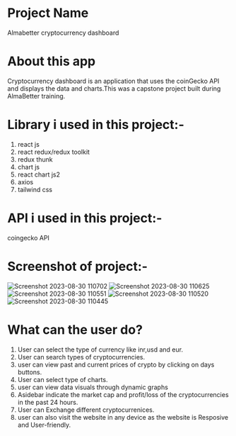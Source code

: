 # Project Name
 Almabetter cryptocurrency dashboard

 
# About this app
 Cryptocurrency dashboard is an application that uses the coinGecko API and displays the data and charts.This was a capstone project built during AlmaBetter training.

# Library i used in this project:-
1) react js
2) react redux/redux toolkit
3) redux thunk
4) chart js
5) react chart js2
6) axios
7) tailwind css

# API i used in this project:-
 coingecko API

# Screenshot of project:-
![Screenshot 2023-08-30 110702](https://github.com/Rahul7858/crypto-dashboard/assets/135803770/622dbaa4-bacc-4df0-9080-b091807d427a)
![Screenshot 2023-08-30 110625](https://github.com/Rahul7858/crypto-dashboard/assets/135803770/966f7075-b233-4230-82b9-8a50e0c0a77c)
![Screenshot 2023-08-30 110551](https://github.com/Rahul7858/crypto-dashboard/assets/135803770/0ac0e682-a397-4e7b-95a2-ab9e4f1207d5)
![Screenshot 2023-08-30 110520](https://github.com/Rahul7858/crypto-dashboard/assets/135803770/d458e68f-92c4-469f-88b3-d7420c9f021b)
![Screenshot 2023-08-30 110445](https://github.com/Rahul7858/crypto-dashboard/assets/135803770/05f9b34d-c25f-48c3-81ad-9bc8c5f3b74b)


# What can the user do?
1) User can select the type of currency like inr,usd and eur.
2) User can search types of cryptocurrencies.
3) user can view past and current prices of crypto by clicking on days buttons.
4) User can select type of charts.
5) user can view data visuals through dynamic graphs
6) Asidebar indicate the market cap and profit/loss of the cryptocurrencies in the past 24 hours.
7) User can Exchange different cryptocurrenices.
8) user can also visit the website in any device as the website is Resposive and User-friendly.

